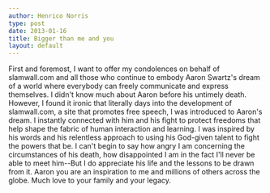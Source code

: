 ```yaml
---
author: Henrico Norris
type: post
date: 2013-01-16
title: Bigger than me and you
layout: default
---
```


First and foremost, I want to offer my condolences on behalf of slamwall.com and all those who continue to embody Aaron Swartz's dream of a world where everybody can freely communicate and express themselves. I didn't know much about Aaron before his untimely death. However, I found it ironic that literally days into the development of slamwall.com, a site that promotes free speech, I was introduced to Aaron's dream. I instantly connected with him and his fight to protect freedoms that help shape the fabric of human interaction and learning. I was inspired by his words and his relentless approach to using his God-given talent to fight the powers that be. I can't begin to say how angry I am concerning the circumstances of his death, how disappointed I am in the fact I'll never be able to meet him--But I do appreciate his life and the lessons to be drawn from it. Aaron you are an inspiration to me and millions of others across the globe. Much love to your family and your legacy.